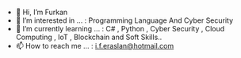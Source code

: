 - 👋 Hi, I’m Furkan
- 👀 I’m interested in ... : Programming Language And Cyber Security
- 🌱 I’m currently learning ... : C# , Python , Cyber Security , Cloud Computing , IoT , Blockchain and Soft Skills..
- 📫 How to reach me ... : i.f.eraslan@hotmail.com


<!---
FurqNaN/FurqNaN is a ✨ special ✨ repository because its `README.md` (this file) appears on your GitHub profile.
You can click the Preview link to take a look at your changes.
--->
